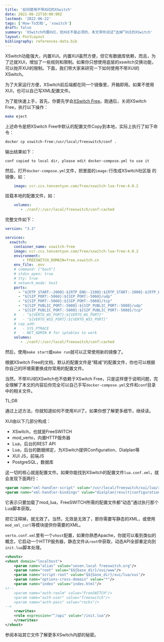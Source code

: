 ```yaml
---
title: '如何使用不带XUI的XSwitch'
date: 2022-06-22T10:00:00Z
lastmod: '2022-06-22'
tags: ['How-To文档', 'xswitch']
draft: false
summary: 'XSwitch内置XUI，但XUI不是必须的，本文带你试试“去掉”XUI的XSwitch'
layout: PostLayout
bibliography: references-data.bib
---
```


XSwitch功能强大，内置XUI。内置XUI虽然方便，但它有数据库依赖，而且，为了迁就XUI，增加了一些规则和限制。如果你只想使用底层的xswitch交换功能，可以抛开XUI的限制。下面，我们带大家来研究一下如何使用不带XUI的XSwitch。

为了大家运行方便，XSwitch前后端都在同一个镜像里，开箱即用。如果不使用XUI，也可以自己写XML配置文件。

为了能快速上手，首先，你要先学会[XSwitch Free](https://github.com/rts-cn/xswitch-free)。跑通后，关闭XSwitch Free，执行以下操作：

```sh
make eject
```

上述命令是把XSwitch Free中默认的配置文件Copy到本地，实际上执行了如下命令：

```sh
docker cp xswitch-free:/usr/local/freeswitch/conf .
```

输出结果如下：

```
conf copied to local dir, please edit docker-compose.yml to use it
```

然后，打开`docker-compose.yml`文件，把里面的`image:`行改成XSwitch社区版 的镜像，如：

```yml
    image: ccr.ccs.tencentyun.com/free/xswitch-lua-free:4.0.2
```

挂载本地的配置文件，如：

```yml
    volumes:
       - ./conf/:/usr/local/freeswitch/conf:cached
```

完整文件如下：

```yml
version: "3.3"

services:
  xswitch:
    container_name: xswitch-free
    image: ccr.ccs.tencentyun.com/free/xswitch-lua-free:4.0.2
    environment:
        - FREESWITCH_DOMAIN=free.xswitch.cn
    env_file: .env
    # command: ["bash"]
    # stdin_open: true
    # tty: true
    # network_mode: host
    ports:
      - "${RTP_START:-2000}-${RTP_END:-2100}:${RTP_START:-2000}-${RTP_END:-2100}/udp"
      - "${SIP_PORT:-5060}:${SIP_PORT:-5060}/udp"
      - "${SIP_PORT:-5060}:${SIP_PORT:-5060}/tcp"
      - "${SIP_PUBLIC_PORT:-5080}:${SIP_PUBLIC_PORT:-5080}/udp"
      - "${SIP_PUBLIC_PORT:-5080}:${SIP_PUBLIC_PORT:-5080}/tcp"
    #   - "${VERTO_WS_PORT}:${VERTO_WS_PORT}"
    #   - "${VERTO_WSS_PORT}:${VERTO_WSS_PORT}"
    # cap_add:
    #   - SYS_PTRACE
    #   - NET_ADMIN # for iptables to work
    volumes:
       - ./conf/:/usr/local/freeswitch/conf:cached
```

然后，使用`make start`或`make run`就可以正常使用新的镜像了。

根据XSwitch Free的文档，默认的配置文件是“精减”的配置文件，你也可以根据你自己的环境需要换成你常用的配置文件。

当然，不带XUI的XSwitch也不依赖于XSwitch Free，只是这样便于说明问题，完全理解了本文的内容后你完全可以自己手写`docker-compose.yml`文件和`conf`目录中的相关文件。

TL;DR

通过上述方法，你就知道如何不使用XUI了。如果你想了解更多细节，继续读。

XUI由以下几部分构成：

- XSwitch，也就是FreeSWITCH
- mod_verto，内置HTTP服务器
- Lua，后台的REST API
- Lua，后台的数据绑定，为XSwitch提供Configuration、Dialplan等
- XUI JS，前端JS
- PostgreSQL，数据库

这一切的核心就是配置文件。如果你能找到XSwitch的配置文件`lua.conf.xml`，就会发现下面两行：

```xml
<param name="xml-handler-script" value="/usr/local/freeswitch/xui/lua/xui/fs_xml_handler.lua"/>
<param name="xml-handler-bindings" value="dialplan|result|configuration|directory|channels|chatplan|languages"/>
```

它表示只要加载了mod_lua，FreeSWITCH所需的配置文件都“动态”通过执行那个Lua脚本获取。

把它注释掉，就无效了。当然，无效是无效了，那你需要写静态的XML，或使用`mod_xml_curl`等模块提供你需要的XML。

`verto.conf.xml`里有一个`vhost`配置，如果你熟悉Apache，你就可以看到类似的概念，它启动一个HTTP服务器，静态文件从`root`中获取，动态API全部重定向到`init.lua`脚本处理。

```xml
<vhosts>
<vhost domain="localhost">
    <param name="alias" value="seven.local freeswitch.org"/>
    <param name="root" value="$${base_dir}/xui/www"/>
    <param name="script-root" value="$${base_dir}/xui/lua/xui"/>
    <param name="options-cross-domain" value="*"/>
    <param name="index" value="index.html"/>
<!--
    <param name="auth-realm" value="FreeSWITCH"/>
    <param name="auth-user" value="freeswitch"/>
    <param name="auth-pass" value="rocks"/>
-->
    <rewrites>
    <rule expression="^/api" value="/init.lua"/>
    </rewrites>
</vhost>
```

参阅本站其它文件了解更多XSwitch内部的秘密。
